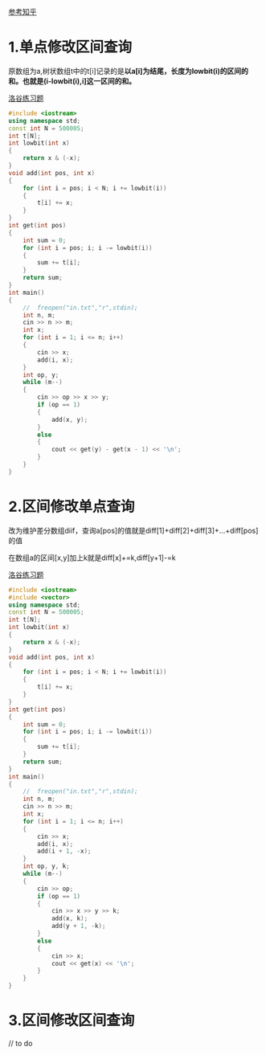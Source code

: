 [参考知乎](https://zhuanlan.zhihu.com/p/574739597)


# 1.单点修改区间查询
原数组为a,树状数组t中的t[i]记录的是**以a[i]为结尾，长度为lowbit(i)的区间的和。也就是(i-lowbit(i),i]这一区间的和。**

[洛谷练习题](https://www.luogu.com.cn/problem/P3374)
```cpp
#include <iostream>
using namespace std;
const int N = 500005;
int t[N];
int lowbit(int x)
{
    return x & (-x);
}
void add(int pos, int x)
{
    for (int i = pos; i < N; i += lowbit(i))
    {
        t[i] += x;
    }
}
int get(int pos)
{
    int sum = 0;
    for (int i = pos; i; i -= lowbit(i))
    {
        sum += t[i];
    }
    return sum;
}
int main()
{
    //	freopen("in.txt","r",stdin);
    int n, m;
    cin >> n >> m;
    int x;
    for (int i = 1; i <= n; i++)
    {
        cin >> x;
        add(i, x);
    }
    int op, y;
    while (m--)
    {
        cin >> op >> x >> y;
        if (op == 1)
        {
            add(x, y);
        }
        else
        {
            cout << get(y) - get(x - 1) << '\n';
        }
    }
}

```
# 2.区间修改单点查询

改为维护差分数组diif，查询a[pos]的值就是diff[1]+diff[2]+diff[3]+...+diff[pos]的值

在数组a的区间[x,y]加上k就是diff[x]+=k,diff[y+1]-=k

[洛谷练习题](https://www.luogu.com.cn/problem/P3368)
```cpp
#include <iostream>
#include <vector>
using namespace std;
const int N = 500005;
int t[N];
int lowbit(int x)
{
    return x & (-x);
}
void add(int pos, int x)
{
    for (int i = pos; i < N; i += lowbit(i))
    {
        t[i] += x;
    }
}
int get(int pos)
{
    int sum = 0;
    for (int i = pos; i; i -= lowbit(i))
    {
        sum += t[i];
    }
    return sum;
}
int main()
{
    //	freopen("in.txt","r",stdin);
    int n, m;
    cin >> n >> m;
    int x;
    for (int i = 1; i <= n; i++)
    {
        cin >> x;
        add(i, x);
        add(i + 1, -x);
    }
    int op, y, k;
    while (m--)
    {
        cin >> op;
        if (op == 1)
        {
            cin >> x >> y >> k;
            add(x, k);
            add(y + 1, -k);
        }
        else
        {
            cin >> x;
            cout << get(x) << '\n';
        }
    }
}

```
# 3.区间修改区间查询
// to do
